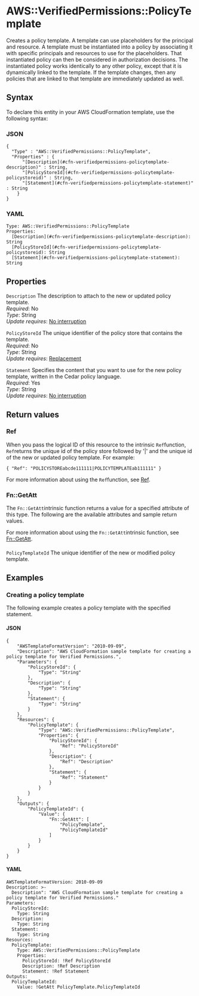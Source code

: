 # AWS::VerifiedPermissions::PolicyTemplate<a name="aws-resource-verifiedpermissions-policytemplate"></a>

Creates a policy template\. A template can use placeholders for the principal and resource\. A template must be instantiated into a policy by associating it with specific principals and resources to use for the placeholders\. That instantiated policy can then be considered in authorization decisions\. The instantiated policy works identically to any other policy, except that it is dynamically linked to the template\. If the template changes, then any policies that are linked to that template are immediately updated as well\.

## Syntax<a name="aws-resource-verifiedpermissions-policytemplate-syntax"></a>

To declare this entity in your AWS CloudFormation template, use the following syntax:

### JSON<a name="aws-resource-verifiedpermissions-policytemplate-syntax.json"></a>

```
{
  "Type" : "AWS::VerifiedPermissions::PolicyTemplate",
  "Properties" : {
      "[Description](#cfn-verifiedpermissions-policytemplate-description)" : String,
      "[PolicyStoreId](#cfn-verifiedpermissions-policytemplate-policystoreid)" : String,
      "[Statement](#cfn-verifiedpermissions-policytemplate-statement)" : String
    }
}
```

### YAML<a name="aws-resource-verifiedpermissions-policytemplate-syntax.yaml"></a>

```
Type: AWS::VerifiedPermissions::PolicyTemplate
Properties: 
  [Description](#cfn-verifiedpermissions-policytemplate-description): String
  [PolicyStoreId](#cfn-verifiedpermissions-policytemplate-policystoreid): String
  [Statement](#cfn-verifiedpermissions-policytemplate-statement): String
```

## Properties<a name="aws-resource-verifiedpermissions-policytemplate-properties"></a>

`Description`  <a name="cfn-verifiedpermissions-policytemplate-description"></a>
The description to attach to the new or updated policy template\.  
*Required*: No  
*Type*: String  
*Update requires*: [No interruption](https://docs.aws.amazon.com/AWSCloudFormation/latest/UserGuide/using-cfn-updating-stacks-update-behaviors.html#update-no-interrupt)

`PolicyStoreId`  <a name="cfn-verifiedpermissions-policytemplate-policystoreid"></a>
The unique identifier of the policy store that contains the template\.  
*Required*: No  
*Type*: String  
*Update requires*: [Replacement](https://docs.aws.amazon.com/AWSCloudFormation/latest/UserGuide/using-cfn-updating-stacks-update-behaviors.html#update-replacement)

`Statement`  <a name="cfn-verifiedpermissions-policytemplate-statement"></a>
Specifies the content that you want to use for the new policy template, written in the Cedar policy language\.  
*Required*: Yes  
*Type*: String  
*Update requires*: [No interruption](https://docs.aws.amazon.com/AWSCloudFormation/latest/UserGuide/using-cfn-updating-stacks-update-behaviors.html#update-no-interrupt)

## Return values<a name="aws-resource-verifiedpermissions-policytemplate-return-values"></a>

### Ref<a name="aws-resource-verifiedpermissions-policytemplate-return-values-ref"></a>

When you pass the logical ID of this resource to the intrinsic `Ref`function, `Ref`returns the unique id of the policy store followed by '\|' and the unique id of the new or updated policy template\. For example:

`{ "Ref": "POLICYSTOREabcde111111|POLICYTEMPLATEab111111" }`

For more information about using the `Ref`function, see [Ref](https://docs.aws.amazon.com/AWSCloudFormation/latest/UserGuide/intrinsic-function-reference-ref.html)\.

### Fn::GetAtt<a name="aws-resource-verifiedpermissions-policytemplate-return-values-fn--getatt"></a>

The `Fn::GetAtt`intrinsic function returns a value for a specified attribute of this type\. The following are the available attributes and sample return values\.

For more information about using the `Fn::GetAtt`intrinsic function, see [Fn::GetAtt](https://docs.aws.amazon.com/AWSCloudFormation/latest/UserGuide/intrinsic-function-reference-getatt.html)\.

#### <a name="aws-resource-verifiedpermissions-policytemplate-return-values-fn--getatt-fn--getatt"></a>

`PolicyTemplateId`  <a name="PolicyTemplateId-fn::getatt"></a>
The unique identifier of the new or modified policy template\.

## Examples<a name="aws-resource-verifiedpermissions-policytemplate--examples"></a>



### Creating a policy template<a name="aws-resource-verifiedpermissions-policytemplate--examples--Creating_a_policy_template"></a>

The following example creates a policy template with the specified statement\.

#### JSON<a name="aws-resource-verifiedpermissions-policytemplate--examples--Creating_a_policy_template--json"></a>

```
{
    "AWSTemplateFormatVersion": "2010-09-09",
    "Description": "AWS CloudFormation sample template for creating a policy template for Verified Permissions.",
    "Parameters": {
        "PolicyStoreId": {
            "Type": "String"
        },
        "Description": {
            "Type": "String"
        },
        "Statement": {
            "Type": "String"
        }
    },
    "Resources": {
        "PolicyTemplate": {
            "Type": "AWS::VerifiedPermissions::PolicyTemplate",
            "Properties": {
                "PolicyStoreId": {
                    "Ref": "PolicyStoreId"
                },
                "Description": {
                    "Ref": "Description"
                },
                "Statement": {
                    "Ref": "Statement"
                }
            }
        }
    },
    "Outputs": {
        "PolicyTemplateId": {
            "Value": {
                "Fn::GetAtt": [
                    "PolicyTemplate",
                    "PolicyTemplateId"
                ]
            }
        }
    }
}
```

#### YAML<a name="aws-resource-verifiedpermissions-policytemplate--examples--Creating_a_policy_template--yaml"></a>

```
AWSTemplateFormatVersion: 2010-09-09
Description: >-
  Description": "AWS CloudFormation sample template for creating a policy template for Verified Permissions." 
Parameters:
  PolicyStoreId:
    Type: String
  Description:
    Type: String
  Statement:
    Type: String
Resources:
  PolicyTemplate:
    Type: AWS::VerifiedPermissions::PolicyTemplate
    Properties:
      PolicyStoreId: !Ref PolicyStoreId
      Description: !Ref Description
      Statement: !Ref Statement
Outputs:
  PolicyTemplateId:
    Value: !GetAtt PolicyTemplate.PolicyTemplateId
```